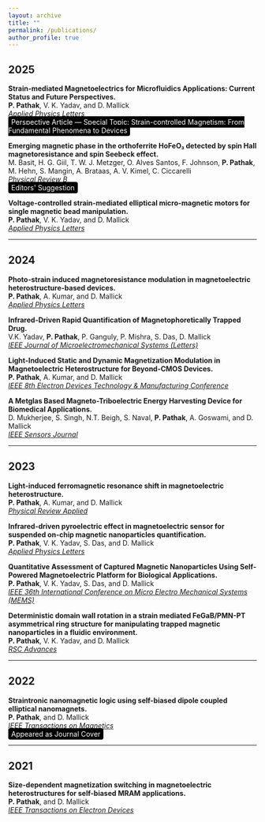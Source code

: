 ```yaml
---
layout: archive
title: ""
permalink: /publications/
author_profile: true
---
```


<style>
  .archive {
    text-align: justify;
    font-family: 'Helvetica Neue', Arial, sans-serif;
    line-height: 1.6;
    color: #333333;
    max-width: 900px; /* Adjust max-width as needed */
    margin-left: auto;
    margin-right: auto;
    padding-left: 10px; /* Reduced left padding */
    padding-right: 10px; /* Added right padding for symmetry */
    font-size: 14px;
  }

  .archive a {
    color: #007A87;
    text-decoration: none;
  }

  .archive a:hover {
    text-decoration: underline;
  }
</style>

## 2025
**Strain-mediated Magnetoelectrics for Microfluidics Applications: Current Status and Future Perspectives.**  
**P. Pathak**, V. K. Yadav, and D. Mallick  
*[Applied Physics Letters](https://doi.org/10.1063/5.0285155)*  
<span style="background-color:black; color:white; padding:3px 6px; border-radius:4px;">Perspective Article — Special Topic: Strain-controlled Magnetism: From Fundamental Phenomena to Devices</span>  


**Emerging magnetic phase in the orthoferrite HoFeO₃ detected by spin Hall magnetoresistance and spin Seebeck effect.**  
M. Basit, H. G. Giil, T. W. J. Metzger, O. Alves Santos, F. Johnson, **P. Pathak**, M. Hehn, S. Mangin, A. Brataas, A. V. Kimel, C. Ciccarelli  
*[Physical Review B](https://journals.aps.org/prb/pdf/10.1103/q38x-g97c)*  
<span style="background-color:black; color:white; padding:3px 6px; border-radius:4px;">Editors' Suggestion</span> 


**Voltage-controlled strain-mediated elliptical micro-magnetic motors for single magnetic bead manipulation.**  
**P. Pathak**, V. K. Yadav, and D. Mallick  
*[Applied Physics Letters](https://pubs.aip.org/aip/apl/article-abstract/126/7/074101/3336252/Voltage-controlled-strain-mediated-elliptical?redirectedFrom=fulltext)*  

---

## 2024

**Photo-strain induced magnetoresistance modulation in magnetoelectric heterostructure-based devices.**  
**P. Pathak**, A. Kumar, and D. Mallick  
*[Applied Physics Letters](https://pubs.aip.org/aip/apl/article/124/11/112401/3270349/Photo-strain-induced-magnetoresistance-modulation)*  

**Infrared-Driven Rapid Quantification of Magnetophoretically Trapped Drug.**  
V.K. Yadav, **P. Pathak**, P. Ganguly, P. Mishra, S. Das, D. Mallick  
*[IEEE Journal of Microelectromechanical Systems (Letters)](https://ieeexplore.ieee.org/abstract/document/10444513)*  

**Light-Induced Static and Dynamic Magnetization Modulation in Magnetoelectric Heterostructure for Beyond-CMOS Devices.**  
**P. Pathak**, A. Kumar, and D. Mallick  
*[IEEE 8th Electron Devices Technology & Manufacturing Conference](https://ieeexplore.ieee.org/abstract/document/10512272)*  

**A Metglas Based Magneto-Triboelectric Energy Harvesting Device for Biomedical Applications.**  
D. Mukherjee, S. Singh, N.T. Beigh, S. Naval, **P. Pathak**, A. Goswami, and D. Mallick  
*[IEEE Sensors Journal](https://ieeexplore.ieee.org/document/10638456)*  

---

## 2023

**Light-induced ferromagnetic resonance shift in magnetoelectric heterostructure.**  
**P. Pathak**, A. Kumar, and D. Mallick  
*[Physical Review Applied](https://doi.org/10.1103/PhysRevApplied.20.044055)*  

**Infrared-driven pyroelectric effect in magnetoelectric sensor for suspended on-chip magnetic nanoparticles quantification.**  
**P. Pathak**, V. K. Yadav, S. Das, and D. Mallick  
*[Applied Physics Letters](https://doi.org/10.1063/5.0141048)*  

**Quantitative Assessment of Captured Magnetic Nanoparticles Using Self-Powered Magnetoelectric Platform for Biological Applications.**  
**P. Pathak**, V. K. Yadav, S. Das, and D. Mallick  
*[IEEE 36th International Conference on Micro Electro Mechanical Systems (MEMS)](https://doi.org/10.1109/MEMS49605.2023.10052508)*  

**Deterministic domain wall rotation in a strain mediated FeGaB/PMN-PT asymmetrical ring structure for manipulating trapped magnetic nanoparticles in a fluidic environment.**  
**P. Pathak**, V. K. Yadav, and D. Mallick  
*[RSC Advances](https://doi.org/10.1039/D3RA00150D)*  

---

## 2022

**Straintronic nanomagnetic logic using self-biased dipole coupled elliptical nanomagnets.**  
**P. Pathak**, and D. Mallick  
*[IEEE Transactions on Magnetics](https://doi.org/10.1109/TMAG.2022.3199589)*  
<span style="background-color:black; color:white; padding:3px 6px; border-radius:4px;">Appeared as Journal Cover</span>  

---

## 2021

**Size-dependent magnetization switching in magnetoelectric heterostructures for self-biased MRAM applications.**  
**P. Pathak**, and D. Mallick  
*[IEEE Transactions on Electron Devices](https://doi.org/10.1109/TED.2021.3088079)*  
